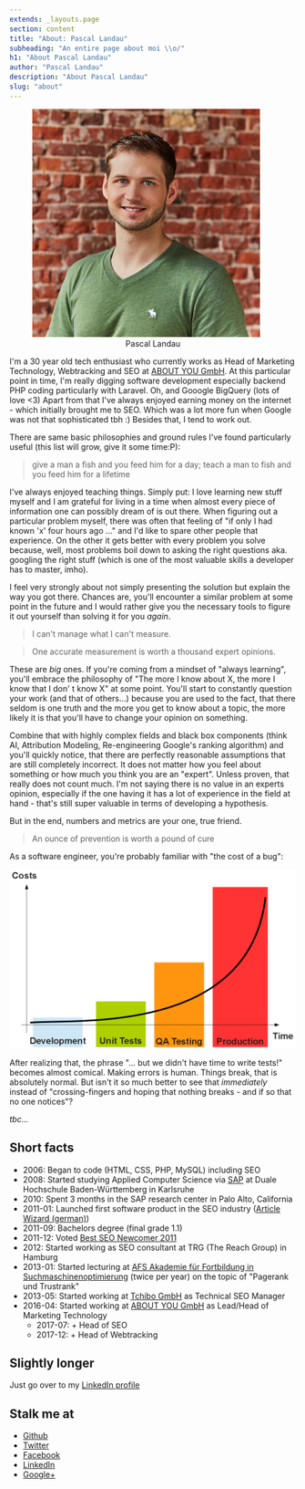 ```yaml
---
extends: _layouts.page
section: content
title: "About: Pascal Landau"
subheading: "An entire page about moi \\o/"
h1: "About Pascal Landau"
author: "Pascal Landau"
description: "About Pascal Landau"
slug: "about"
---
```


<div class="col-md-6 col-s-12 center">
 <figure>
  <a href="/img/pascal-landau.jpg">
    <img src="/img/pascal-landau-400x400.jpg" alt="Pascal Landau" />
  </a>
  <figcaption style="text-align:center; margin-bottom:1em">Pascal Landau</figcaption>
</figure> 
</div>
<div class="col-md-6 col-s-12">
I'm a 30 year old tech enthusiast who currently works as Head of Marketing Technology, Webtracking and SEO 
at <a href="http://corporate.aboutyou.de/en/">ABOUT YOU GmbH</a>.
At this particular point in time, I'm really digging software development especially backend PHP coding particularly with 
Laravel. Oh, and Gooogle BigQuery (lots of love <3) Apart from that I've always enjoyed earning money on the internet - which initially brought me to SEO. Which 
was a lot more fun when Google was not that sophisticated tbh :) Besides that, I tend to work out.
</div>

There are same basic philosophies and ground rules I've found particularly useful (this list will grow, give it some time:P):

> give a man a fish and you feed him for a day; teach a man to fish and you feed him for a lifetime

I've always enjoyed teaching things. Simply put: I love learning new stuff myself and I am grateful for living in
a time when almost every piece of information one can possibly dream of is out there. 
When figuring out a particular problem myself, there was often that feeling of "if only I had known 'x' four hours ago ..."
and I'd like to spare other people that experience.
On the other it gets better with every problem you solve because, well, most problems boil down to asking the right questions aka. 
googling the right stuff (which is one of the most valuable skills a developer has to master, imho).

I feel very strongly about not simply presenting the solution but explain the way you got there. Chances are, you'll
encounter a similar problem at some point in the future and I would rather give you the necessary tools to figure it
out yourself than solving it for you _again_.

> I can't manage what I can't measure.

> One accurate measurement is worth a thousand expert opinions.

These are _big_ ones. If you're coming from a mindset of "always learning", you'll embrace the philosophy of
"The more I know about X, the more I know that I don' t know X" at some point. You'll start to 
constantly question your work (and that of others...) because you are used to the fact, that there seldom
is one truth and the more you get to know about a topic, 
the more likely it is that you'll have to change your opinion on something.

Combine that with highly complex fields and black box components (think AI, Attribution Modeling, Re-engineering 
Google's ranking algorithm) and you'll quickly notice, that there are perfectly reasonable assumptions that
are still completely incorrect. It does not matter how you feel about something or 
how much you think you are an "expert". Unless proven, that really does not count much. 
I'm not saying there is no value in an experts opinion, especially if the one having it has a lot of 
experience in the field at hand - that's still super valuable in terms of developing a hypothesis. 

But in the end, numbers and metrics are your one, true friend. 

> An ounce of prevention is worth a pound of cure

As a software engineer, you're probably familiar with "the cost of a bug":

![Cost of a bug in software development](/img/cost-of-a-bug.png "Cost of a bug in software development")

After realizing that, the phrase "... but we didn't have time to write tests!" becomes almost comical.
Making errors is human. Things break, that is absolutely normal. But isn't it so much better to see
that _immediately_ instead of "crossing-fingers and hoping that nothing breaks - and if so that no one notices"?

_tbc..._

## Short facts

- 2006: Began to code (HTML, CSS, PHP, MySQL) including SEO
- 2008: Started studying Applied Computer Science via [SAP](http://www.sap.com) at Duale Hochschule Baden-Württemberg in Karlsruhe
- 2010: Spent 3 months in the SAP research center in Palo Alto, California
- 2011-01: Launched first software product in the SEO industry ([Article Wizard (german)](http://www.myseosolution.de/seo-tools/article-wizard/))
- 2011-09: Bachelors degree (final grade 1.1)
- 2011-12: Voted [Best SEO Newcomer 2011](http://www.seo-united.de/blog/seo/seo-wahlen-2011-gewinner.htm#newcomer)
- 2012: Started working as SEO consultant at TRG (The Reach Group) in Hamburg
- 2013-01: Started lecturing at [AFS Akademie für Fortbildung in Suchmaschinenoptimierung](http://www.afs-akademie.org/) (twice per year) on the topic of "Pagerank und Trustrank"
- 2013-05: Started working at [Tchibo GmbH](http://www.tchibo.com/) as Technical SEO Manager
- 2016-04: Started working at [ABOUT YOU GmbH](http://corporate.aboutyou.de/en/) as Lead/Head of Marketing Technology
  - 2017-07: + Head of SEO
  - 2017-12: + Head of Webtracking

## Slightly longer

Just go over to my [LinkedIn profile](https://www.linkedin.com/in/pascallandau)

## Stalk me at
- [Github](https://github.com/paslandau/)
- [Twitter](https://twitter.com/PascalLandau)
- [Facebook](https://www.facebook.com/pascal.landau)
- [LinkedIn](https://de.linkedin.com/in/pascallandau)
- [Google+](https://plus.google.com/+PascalLandau)
